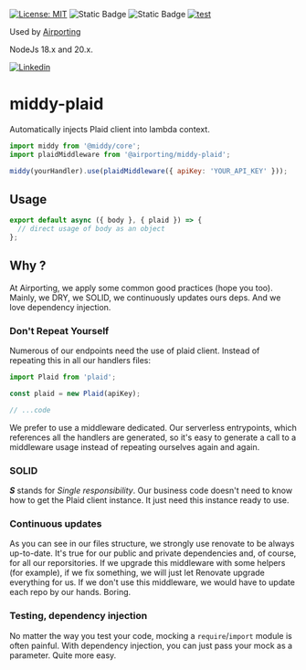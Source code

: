 [![License: MIT](https://img.shields.io/badge/License-MIT-yellow.svg)](https://opensource.org/licenses/MIT)
![Static Badge](https://img.shields.io/badge/coverage-100-brightgreen)
![Static Badge](https://img.shields.io/badge/release-1.0.3-blue)
[![test](https://github.com/airporting/middy-plaid/actions/workflows/test.yml/badge.svg)](https://github.com/airporting/middy-plaid/actions/workflows/test.yml)

Used by [Airporting](https://www.airporting.com)

NodeJs 18.x and 20.x.

[![Linkedin](https://img.shields.io/badge/LinkedIn-0077B5?style=for-the-badge&logo=linkedin&logoColor=white)](https://www.linkedin.com/company/airporting)

# middy-plaid

Automatically injects Plaid client into lambda context.

```javascript
import middy from '@middy/core';
import plaidMiddleware from '@airporting/middy-plaid';

middy(yourHandler).use(plaidMiddleware({ apiKey: 'YOUR_API_KEY' }));
```

## Usage

```javascript
export default async ({ body }, { plaid }) => {
  // direct usage of body as an object
};
```

## Why ?

At Airporting, we apply some common good practices (hope you too). Mainly, we DRY, we SOLID, we continuously updates ours deps. And we love dependency injection.

### Don't Repeat Yourself

Numerous of our endpoints need the use of plaid client. Instead of repeating this in all our handlers files:

```javascript
import Plaid from 'plaid';

const plaid = new Plaid(apiKey);

// ...code
```

We prefer to use a middleware dedicated. Our serverless entrypoints, which references all the handlers are generated, so it's easy to generate a call to a middleware usage instead of repeating ourselves again and again.

### SOLID

**_S_** stands for _Single responsibility_. Our business code doesn't need to know how to get the Plaid client instance. It just need this instance ready to use.

### Continuous updates

As you can see in our files structure, we strongly use renovate to be always up-to-date. It's true for our public and private dependencies and, of course, for all our reporsitories. If we upgrade this middleware with some helpers (for example), if we fix something, we will just let Renovate upgrade everything for us. If we don't use this middleware, we would have to update each repo by our hands. Boring.

### Testing, dependency injection

No matter the way you test your code, mocking a `require`/`import` module is often painful. With dependency injection, you can just pass your mock as a parameter. Quite more easy.
